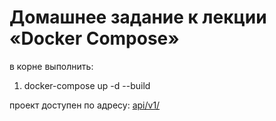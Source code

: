 # Домашнее задание к лекции «Docker Compose»

в корне выполнить:

1) docker-compose up -d --build

проект доступен по адресу:
[api/v1/](http://localhost:1337/api/v1/)
